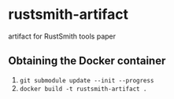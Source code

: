 # rustsmith-artifact
artifact for RustSmith tools paper

## Obtaining the Docker container
1. `git submodule update --init --progress`
2. `docker build -t rustsmith-artifact .`